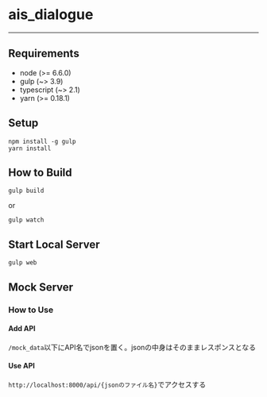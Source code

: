 # ais_dialogue

---

## Requirements

* node (>= 6.6.0)
* gulp (~> 3.9)
* typescript (~> 2.1)
* yarn (>= 0.18.1)

## Setup

```
npm install -g gulp
yarn install
```

## How to Build

```
gulp build
```

or

```
gulp watch
```

## Start Local Server

```
gulp web
```

## Mock Server

### How to Use

#### Add API

`/mock_data`以下にAPI名でjsonを置く。jsonの中身はそのままレスポンスとなる

#### Use API

`http://localhost:8000/api/{jsonのファイル名}`でアクセスする
